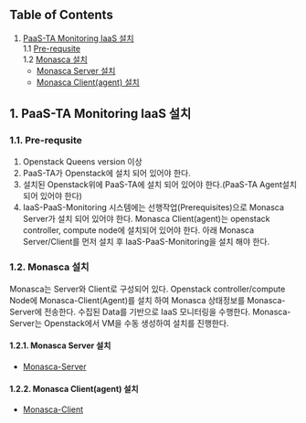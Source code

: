 ## Table of Contents

1. [PaaS-TA Monitoring IaaS 설치](#1)  
  1.1 [Pre-requsite](#1-1)  
  1.2 [Monasca 설치](#1-2)  
    * [Monasca Server 설치](#1-2-1)
    * [Monasca Client(agent) 설치](#1-2-2)



## <div id='1'/>1.	PaaS-TA Monitoring IaaS 설치

### <div id='1-1'/>1.1. Pre-requsite
 1. Openstack Queens version 이상
 2. PaaS-TA가 Openstack에 설치 되어 있어야 한다.
 3. 설치된 Openstack위에 PaaS-TA에 설치 되어 있어야 한다.(PaaS-TA Agent설치 되어 있어야 한다)
 4. IaaS-PaaS-Monitoring 시스템에는 선행작업(Prerequisites)으로 Monasca Server가 설치 되어 있어야 한다. Monasca Client(agent)는 openstack controller, compute node에 설치되어 있어야 한다. 아래 Monasca Server/Client를 먼저 설치 후 IaaS-PaaS-Monitoring을 설치 해야 한다.
 
### <div id='1-2'/>1.2.	Monasca 설치
Monasca는 Server와 Client로 구성되어 있다. Openstack controller/compute Node에 Monasca-Client(Agent)를 설치 하여 Monasca 상태정보를 Monasca-Server에 전송한다. 수집된 Data를 기반으로 IaaS 모니터링을 수행한다.
Monasca-Server는 Openstack에서 VM을 수동 생성하여 설치를 진행한다.

#### <div id='1-2-1'/>1.2.1.	Monasca Server 설치

 - [Monasca-Server](./monasca-server.md)


#### <div id='1-2-2'/>1.2.2.	Monasca Client(agent) 설치

 - [Monasca-Client](./monasca-client.md)
